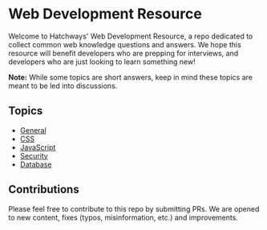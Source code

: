 # Web Development Resource

Welcome to Hatchways' Web Development Resource, a repo dedicated to collect common web knowledge questions and answers. We hope this resource will benefit developers who are prepping for interviews, and developers who are just looking to learn something new!

**Note:** While some topics are short answers, keep in mind these topics are meant to be led into discussions.

## Topics

- [General](general.md)
- [CSS](css.md)
- [JavaScript](javascript.md)
- [Security](security.md)
- [Database](database.md)

## Contributions

Please feel free to contribute to this repo by submitting PRs. We are opened to new content, fixes (typos, misinformation, etc.) and improvements.
